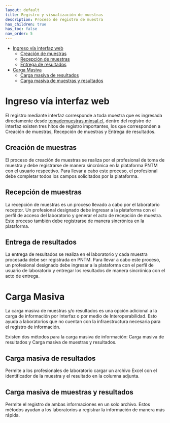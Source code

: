 ```yaml
---
layout: default
title: Registro y visualización de muestras
description: Proceso de registro de muestra
has_children: true
has_toc: false
nav_order: 5
---
```

- [Ingreso vía interfaz web](#ingreso-vía-interfaz-web)
  - [Creación de muestras](#creación-de-muestras)
  - [Recepción de muestras](#recepción-de-muestras)
  - [Entrega de resultados](#entrega-de-resultados)
- [Carga Masiva](#carga-masiva)
  - [Carga masiva de resultados](#carga-masiva-de-resultados)
  - [Carga masiva de muestras y resultados](#carga-masiva-de-muestras-y-resultados)

# Ingreso vía interfaz web 

El registro mediante interfaz corresponde a toda muestra que es ingresada directamente desde [tomademuestras.minsal.cl](https://tomademuestras.minsal.cl/), dentro del registro de interfaz existen tres hitos de registro importantes, los que corresponden a Creación de muestras, Recepción de muestras y Entrega de resultados.

## Creación de muestras

El proceso de creación de muestras se realiza por el profesional de toma de muestra y debe registrarse de manera sincrónica en la plataforma PNTM con el usuario respectivo. Para llevar a cabo este proceso, el profesional debe completar todos los campos solicitados por la plataforma.

## Recepción de muestras

La recepción de muestras es un proceso llevado a cabo por el laboratorio receptor. Un profesional designado debe ingresar a la plataforma con el perfil de acceso del laboratorio y generar el acto de recepción de muestra. Este proceso también debe registrarse de manera sincrónica en la plataforma.

## Entrega de resultados

La entrega de resultados se realiza en el laboratorio y cada muestra procesada debe ser registrada en PNTM. Para llevar a cabo este proceso, un profesional designado debe ingresar a la plataforma con el perfil de usuario de laboratorio y entregar los resultados de manera sincrónica con el acto de entrega.

# Carga Masiva

La carga masiva de muestras y/o resultados es una opción adicional a la carga de información por Interfaz o por medio de Interoperabilidad. Esto ayuda a laboratorios que no cuentan con la infraestructura necesaria para el registro de información.

Existen dos métodos para la carga masiva de información: Carga masiva de resultados y Carga masiva de muestras y resultados. 

## Carga masiva de resultados

Permite a los profesionales de laboratorio cargar un archivo Excel con el identificador de la muestra y el resultado en la columna adjunta. 

## Carga masiva de muestras y resultados

Permite el registro de ambas informaciones en un solo archivo. Estos métodos ayudan a los laboratorios a registrar la información de manera más rápida.

